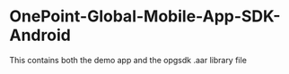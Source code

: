 # OnePoint-Global-Mobile-App-SDK-Android
This contains both the demo app and the opgsdk .aar library file
